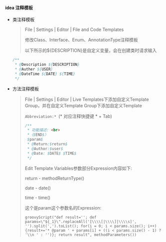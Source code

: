 #### idea 注释模板

* 类注释模板

  > File | Settings | Editor | File and Code Templates
  >
  > 修改Class、Interface、Enum、AnnotationType注释模板
  >
  > 以下所示的${DESCRIPTION}是自定义变量，会在创建类时请求输入

  ```java
  /**
   * @Description ${DESCRIPTION}
   * @Auther ${USER}
   * @DateTime ${DATE} ${TIME}
   */
  ```

* 方法注释模板

  > File | Settings | Editor | Live Templates下添加自定义Template Group，并在自定义Template Group下添加自定义Template 
  >
  > `Abbreviation:* `(* 对应注释快捷键 * + Tab)
  >
  > ``````java
  > /**
  >  * 功能描述: <br>
  >  *〈$END$〉
  >  $param$
  >  * @Return:$return$
  >  * @Author:$user$
  >  * @Date: $DATE$ $TIME$
  >  */
  > ``````
  >
  > Edit Template Variables参数部分Expression内容如下:
  >
  > return - methodReturnType()
  >
  > date - date()
  >
  > time - time()
  >
  > 这个是param这个参数名的Expression:
  >
  > ```
  > groovyScript("def result=''; def params=\"${_1}\".replaceAll('[\\\\[|\\\\]|\\\\s]', '').split(',').toList(); for(i = 0; i < params.size(); i++) {result+='* @param ' + params[i] + ((i < params.size() - 1) ? '\\n ' : '')}; return result", methodParameters())
  > ```